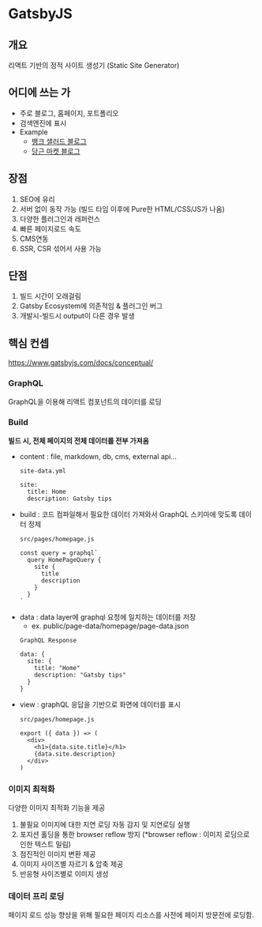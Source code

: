 # GatsbyJS

## 개요

리액트 기반의 정적 사이트 생성기 (Static Site Generator)

## 어디에 쓰는 가

- 주로 블로그, 홈페이지, 포트폴리오
- 검색엔진에 표시
- Example
    - [뱅크 샐러드 블로그](https://blog.banksalad.com/tech/)
    - [당근 마켓 블로그](https://team.daangn.com/)

## 장점

1. SEO에 유리
2. 서버 없이 동작 가능 (빌드 타임 이후에 Pure한 HTML/CSS/JS가 나옴)
3. 다양한 플러그인과 레퍼런스
4. 빠른 페이지로드 속도
5. CMS연동
6. SSR, CSR 섞어서 사용 가능

## 단점

1. 빌드 시간이 오래걸림
2. Gatsby Ecosystem에 의존적임 & 플러그인 버그
3. 개발시-빌드시 output이 다른 경우 발생

## 핵심 컨셉

https://www.gatsbyjs.com/docs/conceptual/

### GraphQL

GraphQL을 이용해 리액트 컴포넌트의 데이터를 로딩

### Build

__빌드 시, 전체 페이지의 전체 데이터를 전부 가져옴__

- content : file, markdown, db, cms, external api...
  ```
  site-data.yml
  
  site:
    title: Home
    description: Gatsby tips
  ```
- build : 코드 컴파일해서 필요한 데이터 가져와서 GraphQL 스키마에 맞도록 데이터 정제
  ```
  src/pages/homepage.js
  
  const query = graphql`
    query HomePageQuery {
      site {
        title
        description
      }
    }
  `
  ```
- data : data layer에 graphql 요청에 일치하는 데이터를 저장
  - ex. public/page-data/homepage/page-data.json
  ```
  GraphQL Response
  
  data: {
    site: {
      title: "Home"
      description: "Gatsby tips"
    }
  }
  ```
- view : graphQL 응답을 기반으로 화면에 데이터를 표시
  ```
  src/pages/homepage.js
  
  export ({ data }) => (
    <div>
      <h1>{data.site.title}</h1>
      {data.site.description}
    </div>
  )
  ```

### 이미지 최적화

다양한 이미지 최적화 기능을 제공

1. 불필요 이미지에 대한 지연 로딩 자동 감지 및 지연로딩 실행
2. 포지션 홀딩을 통한 browser reflow 방지 (*browser reflow : 이미지 로딩으로 인한 텍스트 밀림)
3. 점진적인 이미지 변환 제공
4. 이미지 사이즈별 자르기 & 압축 제공
5. 반응형 사이즈별로 이미지 생성

### 데이터 프리 로딩

페이지 로드 성능 향상을 위해 필요한 페이지 리소스를 사전에 페이지 방문전에 로딩함.

